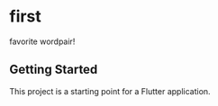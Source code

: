 # first

favorite wordpair!

## Getting Started

This project is a starting point for a Flutter application.



